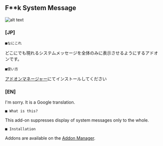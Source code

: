 F**k System Message
--
![alt text](http://i.imgur.com/rPotzr3.jpg "Screenshot")

### [JP]

	■なにこれ

どこにでも現れるシステムメッセージを全体のみに表示させるようにするアドオンです。  

	■使い方

[アドオンマネージャー](https://github.com/Excrulon/Tree-of-Savior-Addon-Manager)にてインストールしてください


### [EN]

I'm sorry. It is a Google translation.  

	■ What is this?

This add-on suppresses display of system messages only to the whole.  

	■ Installation

Addons are available on the [Addon Manager](https://github.com/Excrulon/Tree-of-Savior-Addon-Manager).

